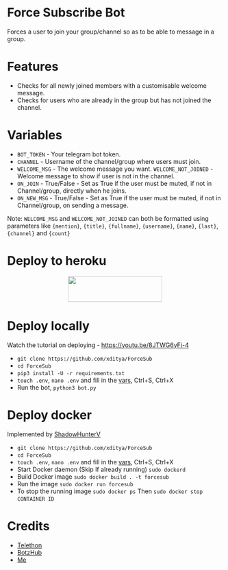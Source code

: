 # Force Subscribe Bot
Forces a user to join your group/channel so as to be able to message in a group.

# Features
- Checks for all newly joined members with a customisable welcome message.
- Checks for users who are already in the group but has not joined the channel.

# Variables
- `BOT_TOKEN` - Your telegram bot token.
- `CHANNEL` - Username of the channel/group where users must join.
- `WELCOME_MSG` - The welcome message you want.
`WELCOME_NOT_JOINED` - Welcome message to show if user is not in the channel.
- `ON_JOIN` - True/False - Set as True if the user must be muted, if not in Channel/group, directly when he joins.
- `ON_NEW_MSG` - True/False - Set as True if the user must be muted, if not in Channel/group, on sending a message.

Note: `WELCOME_MSG` and `WELCOME_NOT_JOINED` can both be formatted using parameters like `{mention}`, `{title}`, `{fullname}`, `{username}`, `{name}`, `{last}`, `{channel}` and `{count}`

# Deploy to heroku
<p align="center"><a href="https://dashboard.heroku.com/new?template=https://github.com/Trishanomer/ForceSub"> <img src="https://img.shields.io/badge/Deploy%20On%20Heroku-00FFFF?style=for-the-badge&logo=heroku" width="220" height="60"/></a></p>

# Deploy locally
Watch the tutorial on deploying - https://youtu.be/8JTWG6yFi-4

- `git clone https://github.com/xditya/ForceSub`
- `cd ForceSub`
- `pip3 install -U -r requirements.txt`
- `touch .env`,  `nano .env` and fill in the [vars](.env.sample), Ctrl+S, Ctrl+X
- Run the bot, `python3 bot.py`

# Deploy docker
Implemented by [ShadowHunterV](https://github.com/ShadowHunterV/)

- `git clone https://github.com/xditya/ForceSub`
- `cd ForceSub`
- `touch .env`,  `nano .env` and fill in the [vars](.env.sample), Ctrl+S, Ctrl+X
- Start Docker daemon (Skip If already running) `sudo dockerd`
- Build Docker image `sudo docker build . -t forcesub`
- Run the image `sudo docker run forcesub`
- To stop the running image `sudo docker ps` Then `sudo docker stop` `CONTAINER ID`


# Credits
- [Telethon](https://github.com/LonamiWebs/Telethon)
- [BotzHub](https://t.me/BotzHub)
- [Me](https://xditya.me/tg)
